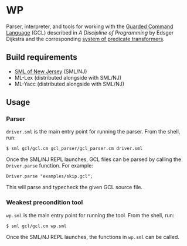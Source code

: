 # WP

Parser, interpreter, and tools for working with the [Guarded Command Language](https://en.wikipedia.org/wiki/Guarded_Command_Language) (GCL) described in *A Discipline of Programming* by Edsger Dijkstra and the
corresponding [system of predicate transformers](https://en.wikipedia.org/wiki/Predicate_transformer_semantics).

## Build requirements

- [SML of New Jersey](https://www.smlnj.org) (SML/NJ)
- ML-Lex (distributed alongside with SML/NJ)
- ML-Yacc (distributed alongside with SML/NJ)

## Usage

### Parser

`driver.sml` is the main entry point for running the parser. From the shell, run:

    $ sml gcl/gcl.cm gcl_parser/gcl_parser.cm driver.sml

Once the SML/NJ REPL launches, GCL files can be parsed by calling the `Driver.parse` function. For example:

    Driver.parse "examples/skip.gcl";

This will parse and typecheck the given GCL source file.

### Weakest precondition tool

`wp.sml` is the main entry point for running the tool. From the shell, run:

    $ sml gcl/gcl.cm wp.sml

Once the SML/NJ REPL launches, the functions in `wp.sml` can be called.